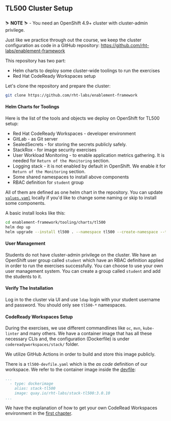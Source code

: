 ## TL500 Cluster Setup

<p class="warn">
    ⛷️ <b>NOTE</b> ⛷️ - You need an OpenShift 4.9+ cluster with cluster-admin privilege.
</p>

Just like we practice through out the course, we keep the cluster configuration as code in a GitHub repository: https://github.com/rht-labs/enablement-framework

This repository has two part:
- Helm charts to deploy some cluster-wide toolings to run the exercises
- Red Hat CodeReady Workspaces setup

Let's clone the repository and prepare the cluster:

```bash
git clone https://github.com/rht-labs/enablement-framework
```

#### Helm Charts for Toolings

Here is the list of the tools and objects we deploy on OpenShift for TL500 setup:

* Red Hat CodeReady Workspaces - developer environment
* GitLab - as Git server
* SealedSecrets - for storing the secrets publicly safely. 
* StackRox - for image security exercises
* User Workload Monitoring - to enable application metrics gathering. It is needed for `Return of the Monitoring` section.
* Logging stack - it is not enabled by default in OpenShift. We enable it for `Return of the Monitoring` section.
* Some shared namespaces to install above components
* RBAC definition for `student` group

All of them are defined as one helm chart in the repository. You can update [`values.yaml`](https://github.com/rht-labs/enablement-framework/blob/main/tooling/charts/tl500/values.yaml) locally if you'd like to change some naming or skip to install some components.

A basic install looks like this:

```bash
cd enablement-framework/tooling/charts/tl500
helm dep up
helm upgrade --install tl500 . --namespace tl500 --create-namespace --timeout=15m
```

#### User Management
Students do not have cluster-admin privilege on the cluster. We have an OpenShift user group called `student` which have an RBAC definition applied in order to run the exercises successfully.
You can choose to use your own user management system. You can create a group called `student` and add the students to it. 

#### Verify The Installation
Log in to the cluster via UI and use `ldap` login with your student username and password. You should only see `tl500-*` namespaces. 

#### CodeReady Workspaces Setup

During the exercises, we use different commandlines like `oc`, `mvn`, `kube-linter` and many others. We have a container image that has all these necessary CLIs and, the configuration (Dockerfile) is under `codereadyworkspaces/stack/` folder.

We utilize GitHub Actions in order to build and store this image publicly. 

There is a `tl500-devfile.yaml` which is the _as code_ definition of our workspace. We refer to the container image inside the [devfile](https://github.com/rht-labs/enablement-framework/blob/main/codereadyworkspaces/tl500-devfile.yaml#L29):

```yaml
...
  - type: dockerimage
    alias: stack-tl500
    image: quay.io/rht-labs/stack-tl500:3.0.10
...
```

We have the explanation of how to get your own CodeRead Workspaces environment in the [first chapter](1-the-manual-menace/1-the-basics).